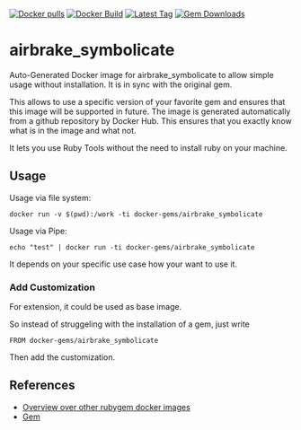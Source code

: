 [![Docker pulls](https://img.shields.io/docker/pulls/rubygem/airbrake_symbolicate.svg)](https://hub.docker.com/r/rubygem/airbrake_symbolicate/)
[![Docker Build](https://img.shields.io/docker/automated/rubygem/airbrake_symbolicate.svg)](https://hub.docker.com/r/rubygem/airbrake_symbolicate/)
[![Latest Tag](https://img.shields.io/github/tag/docker-rubygem/airbrake_symbolicate.svg)](https://hub.docker.com/r/rubygem/airbrake_symbolicate/)
[![Gem Downloads](https://img.shields.io/gem/dt/airbrake_symbolicate.svg)](https://rubygems.org/gems/airbrake_symbolicate/)
# airbrake_symbolicate

Auto-Generated Docker image for airbrake_symbolicate to allow simple usage without installation.
It is in sync with the original gem.

This allows to use a specific version of your favorite gem and ensures that this image will be supported in future.
The image is generated automatically from a github repository by Docker Hub.
This ensures that you exactly know what is in the image and what not.

It lets you use Ruby Tools without the need to install ruby on your machine.

## Usage

Usage via file system:

`docker run -v $(pwd):/work -ti docker-gems/airbrake_symbolicate`

Usage via Pipe:

`echo "test" | docker run -ti docker-gems/airbrake_symbolicate`

It depends on your specific use case how your want to use it.

### Add Customization

For extension, it could be used as base image.

So instead of struggeling with the installation of a gem, just write

`FROM docker-gems/airbrake_symbolicate`

Then add the customization.

## References

 - [Overview over other rubygem docker images](https://github.com/thinkbot/docker-rubygem)
 - [Gem](https://rubygems.org/gems/airbrake_symbolicate/)
